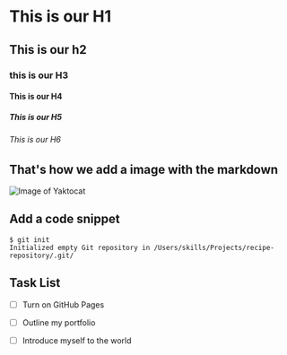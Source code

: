 # This is our H1
## This is our h2
### this is our H3
#### This is our H4
##### This is our H5
###### This is our H6


## That's how we add a image with the markdown

![Image of Yaktocat](https://octodex.github.com/images/yaktocat.png)

## Add a code snippet

```
$ git init
Initialized empty Git repository in /Users/skills/Projects/recipe-repository/.git/
```

## Task List

- [ ] Turn on GitHub Pages
- [ ] Outline my portfolio
- [ ] Introduce myself to the world


